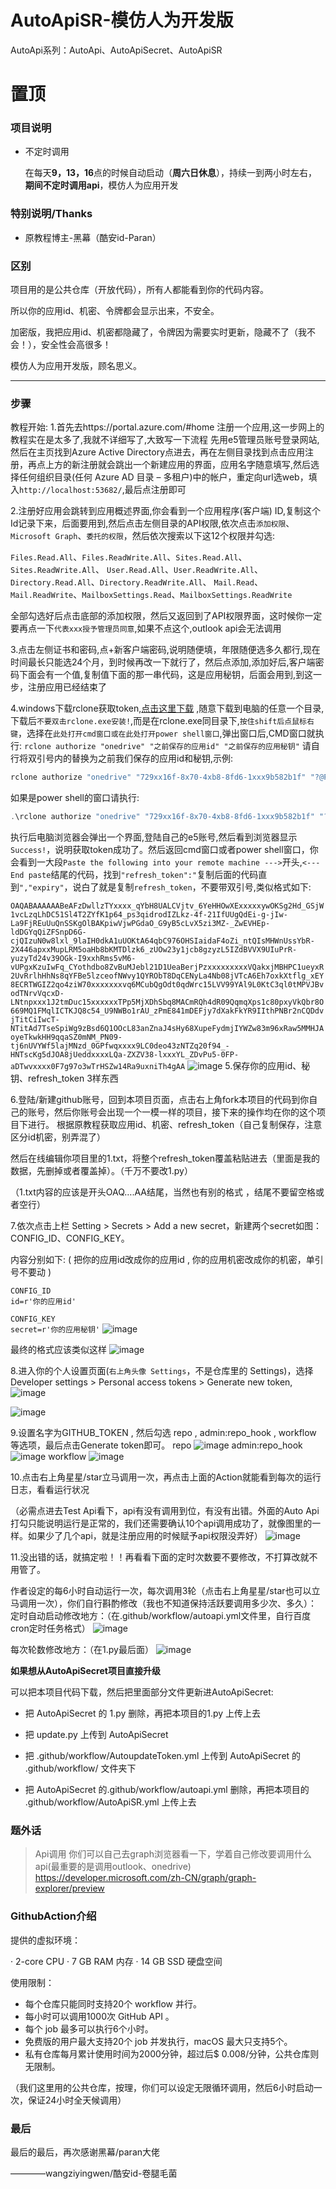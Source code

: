 # AutoApiSR-模仿人为开发版

AutoApi系列：AutoApi、AutoApiSecret、AutoApiSR

# 置顶 #

### 项目说明 ###
* 不定时调用

  在每天**9，13，16**点的时候自动启动（**周六日休息**），持续一到两小时左右，**期间不定时调用api**，模仿人为应用开发

### 特别说明/Thanks ###
* 原教程博主-黑幕（酷安id-Paran）
        

### 区别 ###
   项目用的是公共仓库（开放代码），所有人都能看到你的代码内容。

   所以你的应用id、机密、令牌都会显示出来，不安全。

   加密版，我把应用id、机密都隐藏了，令牌因为需要实时更新，隐藏不了（我不会！），安全性会高很多！
   
   模仿人为应用开发版，顾名思义。
   
--------------------------------------------------------------

### 步骤 ###
教程开始:
1.首先去https://portal.azure.com/#home 注册一个应用,这一步网上的教程实在是太多了,我就不详细写了,大致写一下流程
先用e5管理员账号登录网站,然后在主页找到Azure Active Directory点进去，再在左侧目录找到点击应用注册，再点上方的新注册就会跳出一个新建应用的界面，应用名字随意填写,然后选择任何组织目录(任何 Azure AD 目录 – 多租户)中的帐户，重定向url选web，填入`http://localhost:53682/`,最后点注册即可

2.注册好应用会跳转到应用概述界面,你会看到一个应用程序(客户端) ID,复制这个Id记录下来，后面要用到,然后点击左侧目录的API权限,依次点击`添加权限`、`Microsoft Graph`、`委托的权限`，然后依次搜索以下这12个权限并勾选:

`Files.Read.All`、`Files.ReadWrite.All`、`Sites.Read.All`、`Sites.ReadWrite.All`、
`User.Read.All`、`User.ReadWrite.All`、`Directory.Read.All`、`Directory.ReadWrite.All`、
`Mail.Read`、`Mail.ReadWrite`、`MailboxSettings.Read`、`MailboxSettings.ReadWrite`

全部勾选好后点击底部的添加权限，然后又返回到了API权限界面，这时候你一定要再点一下`代表xxx授予管理员同意`,如果不点这个,outlook api会无法调用

3.点击左侧证书和密码,点+新客户端密码,说明随便填，年限随便选多久都行,现在时间最长只能选24个月，到时候再改一下就行了，然后点添加,添加好后,客户端密码下面会有一个值,复制值下面的那一串代码，这是应用秘钥，后面会用到,到这一步，注册应用已经结束了

4.windows下载rclone获取token,[点击这里下载](https://downloads.rclone.org/v1.57.0/rclone-v1.57.0-windows-amd64.zip"rclone-v1.57.0-windows-amd64.zip") ,随意下载到电脑的任意一个目录,下载后`不要双击rclone.exe安装!`,而是在rclone.exe同目录下,`按住shift后点鼠标右键`，选择在`此处打开cmd窗口或在此处打开power shell窗口`,弹出窗口后,CMD窗口就执行:
`rclone authorize "onedrive" "之前保存的应用id" "之前保存的应用秘钥"`
请自行将双引号内的替换为之前我们保存的应用id和秘钥,示例:
```java
rclone authorize "onedrive" "729xx16f-8x70-4xb8-8fd6-1xxx9b582b1f" "?@P@4u/fxxcxxx28:B-3i_QxxFxc6_ZO"
```
如果是power shell的窗口请执行:
```java
.\rclone authorize "onedrive" "729xx16f-8x70-4xb8-8fd6-1xxx9b582b1f" "?@P@4u/fxxcxxx28:B-3i_QxxFxc6_ZO"
```
执行后电脑浏览器会弹出一个界面,登陆自己的e5账号,然后看到浏览器显示`Success!`，说明获取token成功了。然后返回cmd窗口或者power shell窗口，你会看到一大段`Paste the following into your remote machine --->`开头,`<---End paste`结尾的代码，找到`"refresh_token":"`复制后面的代码直到`","expiry"`，说白了就是复制`refresh_token`，不要带双引号,类似格式如下:

`OAQABAAAAAABeAFzDwllzTYxxxx_qYbH8UALCVjtv_6YeHHOwXExxxxxywOKSg2Hd_GSjW1vcLzqLhDC51Sl4T2ZYfK1p64_ps3qidrodIZLkz-4f-21IfUUgQdEi-g-jIw-La9FjREuUuQnSSKgOlBAKpiwVjwPGdaO_G9yB5cLvX5zi3MZ-_ZwEVHEp-ldDGYqQiZFSnpD6G-cjQIzuN0w8lxl_9laIH0dkA1uUOKtA64qbC976OHSIaidaF4oZi_ntQIsMHWnUssYbR-2X446apxxMupLRM5oaHb8bKMTDlzk6_zUOw23y1jcb8gzyzL5IZdBVVX9UIuPrR-yuzyTd24v39OGk-I9xxhRms5vM6-vUPgxKzuIwFq_CYothdbo8ZvBuMJebl21D1UeaBerjPzxxxxxxxxxVQakxjMBHPC1ueyxR2UvRrlhHhNs8qYFBe5lzceofNWvy1QYRObT8DqCENyLa4Nb08jVTcA6Eh7oxkXtflg_xEY8ECRTWGIZ2qo4ziW70xxxxxxxvq6MCubQgOdt0qdWrc15LVV99YAl9L0KtC3ql0tMPVJBvodTNrvVqcxD-LNtnpxxx1J2tmDuc15xxxxxxTPp5MjXDhSbq8MACmRQh4dR09QqmqXps1c80pxyVkQbr8O669MQ1FMqlICTKJQ8c54_U9NWBo1rAU_zPmE841mDEFjy7dXakFkYR9IIthPNBr2nCQDdvjTitCiIwcT-NTitAd7TseSpiWg9zBsd6Q1OOcL83anZnaJ4sHy68XupeFydmjIYWZw83m96xRaw5MMHJAoyeTkwkHH9qqaSZ0mNM_PN09-tj6nUVYWf5lajMNzd_0GPfwqxxxx9LC0deo43zNTZq20f94_-HNTscKg5dJOA8jUeddxxxxLQa-ZXZV38-lxxxYL_ZDvPu5-0FP-aDTwvxxxx0F7g97o3wTrHSZw14Ra9uxniTh4gAA`
![image](https://spark2077-my.sharepoint.com/personal/spark_spark2077_onmicrosoft_com/_layouts/52/download.aspx?share=EXvYxPqBn2JMgg3DDFjSp_UBfiMj6iOAonRN5niZ_EOIzw
)
5.保存你的应用id、秘钥、refresh_token 3样东西

6.登陆/新建github账号，回到本项目页面，点击右上角fork本项目的代码到你自己的账号，然后你账号会出现一个一模一样的项目，接下来的操作均在你的这个项目下进行。
根据原教程获取应用id、机密、refresh_token（自己复制保存，注意区分id机密，别弄混了）

然后在线编辑你项目里的1.txt，将整个refresh_token覆盖粘贴进去（里面是我的数据，先删掉或者覆盖掉）。（千万不要改1.py）

（1.txt内容的应该是开头OAQ….AA结尾，当然也有别的格式 ，结尾不要留空格或者空行）<br>

7.依次点击上栏 Setting > Secrets > Add a new secret，新建两个secret如图：CONFIG_ID、CONFIG_KEY。

内容分别如下: ( 把你的应用id改成你的应用id , 你的应用机密改成你的机密，单引号不要动 )

`CONFIG_ID`<br>
`id=r'你的应用id'`

`CONFIG_KEY`<br>
`secret=r'你的应用秘钥'`
![image](https://spark2077-my.sharepoint.com/personal/spark_spark2077_onmicrosoft_com/_layouts/52/download.aspx?share=ER_B5xsugmBJn7nae9e20bsB7Tz3DGB7v3TrlI_E0BfFkQ)

最终的格式应该类似这样
![image](https://spark2077-my.sharepoint.com/personal/spark_spark2077_onmicrosoft_com/_layouts/52/download.aspx?share=EfmyEM353VxPqNOAzxNUydwBjP9wCUqnNKZaCxpwxo11Aw)

8.进入你的个人设置页面(`右上角头像 Settings`，不是仓库里的 Settings)，选择 Developer settings > Personal access tokens > Generate new token,
![image](https://spark2077-my.sharepoint.com/personal/spark_spark2077_onmicrosoft_com/_layouts/52/download.aspx?share=EegowuLBPXZAln_Z8orR37QBKfyDinbzTJt6-m0fuG0mRg)

![image](https://spark2077-my.sharepoint.com/personal/spark_spark2077_onmicrosoft_com/_layouts/52/download.aspx?share=EbqziymKzgxIiD8dttycaJEBpek9-c-ie8g4zgmtgAgeYw)

9.设置名字为GITHUB_TOKEN , 然后勾选 repo , admin:repo_hook , workflow 等选项，最后点击Generate token即可。
repo
![image](https://spark2077-my.sharepoint.com/personal/spark_spark2077_onmicrosoft_com/_layouts/52/download.aspx?share=EcCPXHe8wTJNgblJeYGg9_gBxK4f0XQAn59K-RaCN-Tcfg)
admin:repo_hook
![image](https://spark2077-my.sharepoint.com/personal/spark_spark2077_onmicrosoft_com/_layouts/52/download.aspx?share=EemQ1hH4FQRBoA6gF-4ZjmUBEUlElk_48Qq2Om19koN_Vg)
workflow
![image](https://spark2077-my.sharepoint.com/personal/spark_spark2077_onmicrosoft_com/_layouts/52/download.aspx?share=Ebrst7Bz2XhMoiajeDCZWw4BgmgReoYG_J2kJOa-Xh783w)

10.点击右上角星星/star立马调用一次，再点击上面的Action就能看到每次的运行日志，看看运行状况

（必需点进去Test Api看下，api有没有调用到位，有没有出错。外面的Auto Api打勾只能说明运行是正常的，我们还需要确认10个api调用成功了，就像图里的一样。如果少了几个api，就是注册应用的时候赋予api权限没弄好）
![image](https://spark2077-my.sharepoint.com/personal/spark_spark2077_onmicrosoft_com/_layouts/52/download.aspx?share=ETpxwJuYNXdPjvO7dR2RXFsBiN1vwt3mY2JXL4IyRa2vlA)


11.没出错的话，就搞定啦！！再看看下面的定时次数要不要修改，不打算改就不用管了。

作者设定的每6小时自动运行一次，每次调用3轮（点击右上角星星/star也可以立马调用一次），你们自行斟酌修改（我也不知道保持活跃要调用多少次、多久）：
定时自动启动修改地方：（在.github/workflow/autoapi.yml文件里，自行百度cron定时任务格式）
![image](https://spark2077-my.sharepoint.com/personal/spark_spark2077_onmicrosoft_com/_layouts/52/download.aspx?share=EeC7daKUgb5EvfWEvwWx3DABDbVRYh3VLgb-N-ivmYJ3XQ)

每次轮数修改地方：（在1.py最后面）
![image](https://spark2077-my.sharepoint.com/personal/spark_spark2077_onmicrosoft_com/_layouts/52/download.aspx?share=ETBuwRJzkZJAij_X2OVR-WEBzL0KIq7r5l6P8o-WWkqrxw)

**如果想从AutoApiSecret项目直接升级**

  可以把本项目代码下载，然后把里面部分文件更新进AutoApiSecret:
  * 把 AutoApiSecret 的 1.py 删除，再把本项目的1.py 上传上去
  
  * 把 update.py 上传到 AutoApiSecret
  
  * 把 .github/workflow/AutoupdateToken.yml 上传到 AutoApiSecret 的 .github/workflow/ 文件夹下
  
  * 把 AutoApiSecret 的.github/workflow/autoapi.yml 删除，再把本项目的 .github/workflow/AutoApiSR.yml 上传上去

### 题外话 ###
> Api调用
  你们可以自己去graph浏览器看一下，学着自己修改要调用什么api(最重要的是调用outlook、onedrive)
  https://developer.microsoft.com/zh-CN/graph/graph-explorer/preview

### GithubAction介绍 ###
提供的虚拟环境：

· 2-core CPU
· 7 GB RAM 内存
· 14 GB SSD 硬盘空间

使用限制：
* 每个仓库只能同时支持20个 workflow 并行。
* 每小时可以调用1000次 GitHub API 。
* 每个 job 最多可以执行6个小时。
* 免费版的用户最大支持20个 job 并发执行，macOS 最大只支持5个。
* 私有仓库每月累计使用时间为2000分钟，超过后$ 0.008/分钟，公共仓库则无限制。

（我们这里用的公共仓库，按理，你们可以设定无限循环调用，然后6小时启动一次，保证24小时全天候调用）

### 最后 ###

  
  最后的最后，再次感谢黑幕/paran大佬
  
  ————wangziyingwen/酷安id-卷腿毛菌

